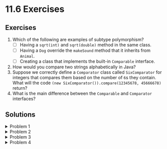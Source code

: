 # 11.6 Exercises

## Exercises

1. Which of the following are examples of subtype polymorphism?
   * [ ] Having a `sqrt(int)` and `sqrt(double)` method in the same class.
   * [ ] Having a `Dog` override the `makeSound` method that it inherits from `Animal`.
   * [ ] Creating a class that implements the built-in `Comparable` interface.
2. How would you compare two strings alphabetically in Java?
3. Suppose we correctly define a `Comparator` class called `SixComparator` for integers that compares them based on the number of `6`s they contain. What will the code `(new SixComparator()).compare(12345678, 45666678)` return?&#x20;
4. What is the main difference between the `Comparable` and `Comparator` interfaces?

## Solutions

<details>

<summary>Problem 1</summary>

**Having a `Dog` override the `makeSound` method that it inherits from `Animal`.**

Overriding `makeSound` allows us to have different implementations of the same method via subtypes.

**Creating a class that implements the built-in `Comparable` interface.**

Implementing the Comparable interface involves overriding Comparables’ methods, allowing for differing behavior of the same method across types.

</details>

<details>

<summary>Problem 2</summary>

`s1.compareTo(s2)`

</details>

<details>

<summary>Problem 3</summary>

It will return some negative number, since `12345678` has less `6`'s than `45666678`. Note that there is no guarantee of what the negative number's value is, only that it is less than 0.

</details>

<details>

<summary>Problem 4</summary>

An object that implements `Comparable` can compare another object to itself, whereas a Comparator compares two objects other than itself.&#x20;

A good way to remember this is that a `Comparable` has an inherent property of being _able_ _to be compared_, while a `Comparator` is an external source of truth.

</details>

